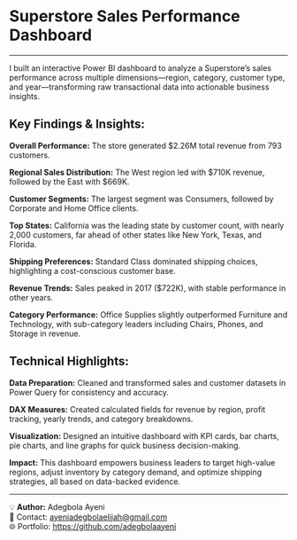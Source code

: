 # Superstore Sales Performance Dashboard
___
I built an interactive Power BI dashboard to analyze a Superstore’s sales performance across multiple dimensions—region, category, customer type, and year—transforming raw transactional data into actionable business insights.

## Key Findings & Insights:

**Overall Performance:** The store generated $2.26M total revenue from 793 customers.

**Regional Sales Distribution:** The West region led with $710K revenue, followed by the East with $669K.

**Customer Segments:** The largest segment was Consumers, followed by Corporate and Home Office clients.

**Top States:** California was the leading state by customer count, with nearly 2,000 customers, far ahead of other states like New York, Texas, and Florida.

**Shipping Preferences:** Standard Class dominated shipping choices, highlighting a cost-conscious customer base.

**Revenue Trends:** Sales peaked in 2017 ($722K), with stable performance in other years.

**Category Performance:** Office Supplies slightly outperformed Furniture and Technology, with sub-category leaders including Chairs, Phones, and Storage in revenue.

## Technical Highlights:

**Data Preparation:** Cleaned and transformed sales and customer datasets in Power Query for consistency and accuracy.

**DAX Measures:** Created calculated fields for revenue by region, profit tracking, yearly trends, and category breakdowns.

**Visualization:** Designed an intuitive dashboard with KPI cards, bar charts, pie charts, and line graphs for quick business decision-making.

**Impact:** This dashboard empowers business leaders to target high-value regions, adjust inventory by category demand, and optimize shipping strategies, all based on data-backed evidence.
___
💡 **Author:** Adegbola Ayeni  
📧 Contact: ayeniadegbolaelijah@gmail.com  
🌐 Portfolio: https://github.com/adegbolaayeni
